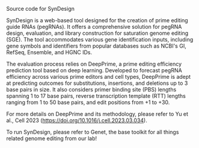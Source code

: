 Source code for SynDesign

SynDesign is a web-based tool designed for the creation of prime editing guide RNAs (pegRNAs). It offers a comprehensive solution for pegRNA design, evaluation, and library construction for saturation genome editing (SGE). The tool accommodates various gene identification inputs, including gene symbols and identifiers from popular databases such as NCBI's GI, RefSeq, Ensemble, and HGNC IDs.

The evaluation process relies on DeepPrime, a prime editing efficiency prediction tool based on deep learning. Developed to forecast pegRNA efficiency across various prime editors and cell types, DeepPrime is adept at predicting outcomes for substitutions, insertions, and deletions up to 3 base pairs in size. It also considers primer binding site (PBS) lengths spanning 1 to 17 base pairs, reverse transcription template (RTT) lengths ranging from 1 to 50 base pairs, and edit positions from +1 to +30.

For more details on DeepPrime and its methodology, please refer to  Yu et al., Cell 2023 (https://doi.org/10.1016/j.cell.2023.03.034).


To run SynDesign, please refer to Genet, the base toolkit for all things related genome editing from our lab!
